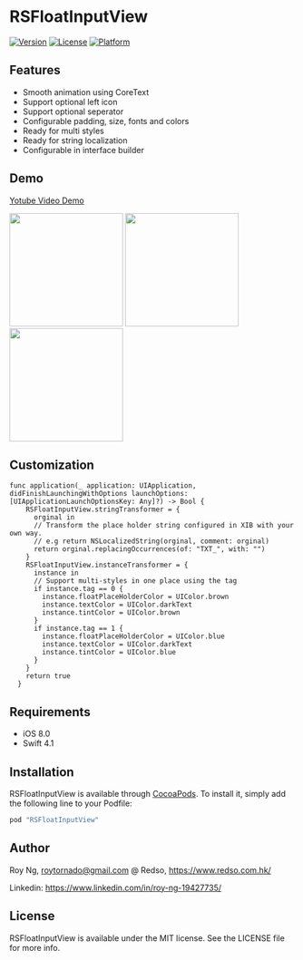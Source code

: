 # RSFloatInputView

[![Version](https://img.shields.io/cocoapods/v/RSFloatInputView.svg?style=flat)](http://cocoapods.org/pods/RSFloatInputView)
[![License](https://img.shields.io/cocoapods/l/RSFloatInputView.svg?style=flat)](http://cocoapods.org/pods/RSFloatInputView)
[![Platform](https://img.shields.io/cocoapods/p/RSFloatInputView.svg?style=flat)](http://cocoapods.org/pods/RSFloatInputView)

## Features
* Smooth animation using CoreText
* Support optional left icon
* Support optional seperator
* Configurable padding, size, fonts and colors
* Ready for multi styles
* Ready for string localization
* Configurable in interface builder

## Demo

[Yotube Video Demo](https://youtu.be/_08pUzXVp5s "Youtube")

<img src="./ss_gif.gif" width="200">
<img src="./ss_light.png" width="200">
<img src="./ss_dark.png" width="200">


## Customization

```
func application(_ application: UIApplication, didFinishLaunchingWithOptions launchOptions: [UIApplicationLaunchOptionsKey: Any]?) -> Bool {
    RSFloatInputView.stringTransformer = {
      orginal in
      // Transform the place holder string configured in XIB with your own way.
      // e.g return NSLocalizedString(orginal, comment: orginal)
      return orginal.replacingOccurrences(of: "TXT_", with: "")
    }
    RSFloatInputView.instanceTransformer = {
      instance in
      // Support multi-styles in one place using the tag
      if instance.tag == 0 {
        instance.floatPlaceHolderColor = UIColor.brown
        instance.textColor = UIColor.darkText
        instance.tintColor = UIColor.brown
      }
      if instance.tag == 1 {
        instance.floatPlaceHolderColor = UIColor.blue
        instance.textColor = UIColor.darkText
        instance.tintColor = UIColor.blue
      }
    }
    return true
  }
```

## Requirements
* iOS 8.0
* Swift 4.1

## Installation

RSFloatInputView is available through [CocoaPods](http://cocoapods.org). To install it, simply add the following line to your Podfile:

```ruby
pod "RSFloatInputView"
```

## Author

Roy Ng, roytornado@gmail.com
@ Redso, https://www.redso.com.hk/

Linkedin: https://www.linkedin.com/in/roy-ng-19427735/

## License

RSFloatInputView is available under the MIT license. See the LICENSE file for more info.
